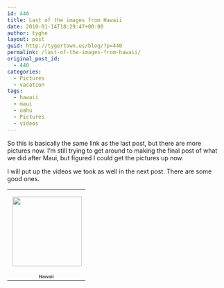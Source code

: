 ```yaml
---
id: 440
title: Last of the images from Hawaii
date: 2010-01-14T18:29:47+00:00
author: tyghe
layout: post
guid: http://tygertown.us/blog/?p=440
permalink: /last-of-the-images-from-hawaii/
original_post_id:
  - 440
categories:
  - Pictures
  - vacation
tags:
  - hawaii
  - maui
  - oahu
  - Pictures
  - videos
---
```

So this is basically the same link as the last post, but there are more pictures now. I&#8217;m still trying to get around to making the final post of what we did after Maui, but figured I could get the pictures up now.

I will put up the videos we took as well in the next post. There are some good ones.

<table style="width:194px;">
  <tr>
    <td align="center" style="height:194px;background:url('http://picasaweb.google.com/s/c/transparent_album_background.gif') no-repeat left;">
      <a href="http://picasaweb.google.com/vallardt/Hawaii?authkey=Gv1sRgCMPF0dq9n8Dt6AE&feat=embedwebsite"><img src="http://lh6.ggpht.com/_wdJ3rlAqngs/SzvwIMrPKXE/AAAAAAAACE0/XKBxudKOxys/s160-c/Hawaii.jpg" width="160" height="160" style="margin:1px 0 0 4px;" /></a>
    </td>
  </tr>
  
  <tr>
    <td style="text-align:center;font-family:arial, sans-serif;font-size:11px;">
      <a href="http://picasaweb.google.com/vallardt/Hawaii?authkey=Gv1sRgCMPF0dq9n8Dt6AE&feat=embedwebsite" style="color:#4D4D4D;font-weight:bold;text-decoration:none;">Hawaii</a>
    </td>
  </tr>
</table>